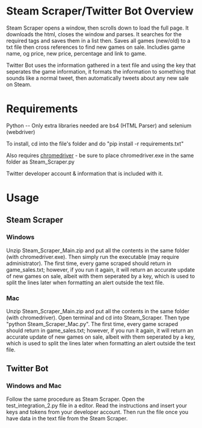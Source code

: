 # Steam Scraper/Twitter Bot Overview
Steam Scraper opens a window, then scrolls down to load the full page. It downloads the html, closes the window and parses. It searches for the required tags and saves them in a list then. Saves all games (new/old) to a txt file then cross references to find new games on sale. Includies game name, og price, new price, percentage and link to game.

Twitter Bot uses the information gathered in a text file and using the key that seperates the game information, it formats the information to something that sounds like
a normal tweet, then automatically tweets about any new sale on Steam.

# Requirements
Python -- Only extra libraries needed are bs4 (HTML Parser) and selenium (webdriver)  
  
To install, cd into the file's folder and do "pip install -r requirements.txt"   
  
Also requires [chromedriver](https://chromedriver.chromium.org/downloads) - be sure to place chromedriver.exe in the same folder as Steam_Scraper.py

Twitter developer account & information that is included with it.

# Usage

## Steam Scraper
### Windows
Unzip Steam_Scraper_Main.zip and put all the contents in the same folder (with chromedriver.exe). Then simply run the executable (may require administrator). The first time, every game scraped should return in game_sales.txt; however, if you run it again, it will return an accurate update of new games on sale, albeit with them seperated by a key, which is used to split the lines later when formatting an alert outside the text file.

### Mac
Unzip Steam_Scraper_Main.zip and put all the contents in the same folder (with chromedriver). Open terminal and cd into Steam_Scraper. Then type "python Steam_Scraper_Mac.py". The first time, every game scraped should return in game_sales.txt; however, if you run it again, it will return an accurate update of new games on sale, albeit with them seperated by a key, which is used to split the lines later when formatting an alert outside the text file.

## Twitter Bot

### Windows and Mac

Follow the same procedure as Steam Scraper. Open the test_integration_2.py file in a editor. Read the instructions and insert your keys and tokens from your developer account. Then run the file once you have data in the text file from the Steam Scraper.





